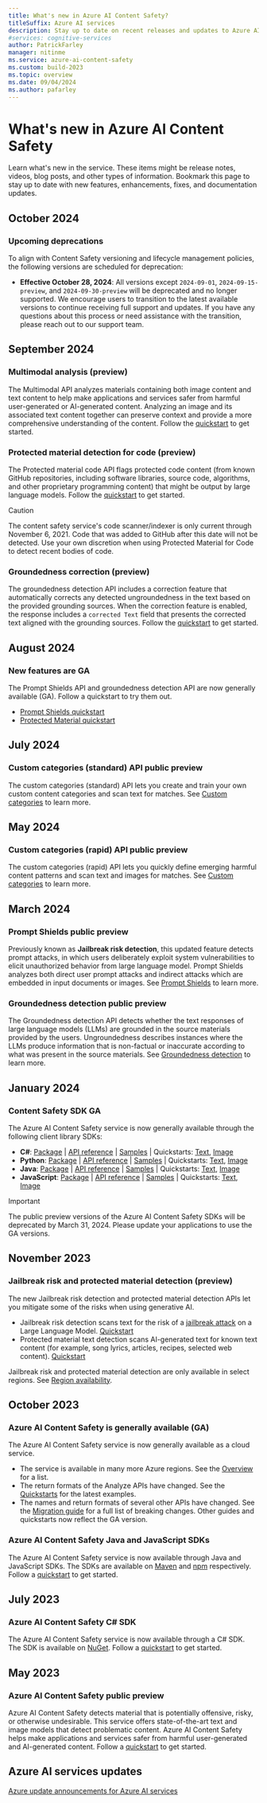 ```yaml
---
title: What's new in Azure AI Content Safety?
titleSuffix: Azure AI services
description: Stay up to date on recent releases and updates to Azure AI Content Safety.
#services: cognitive-services
author: PatrickFarley
manager: nitinme
ms.service: azure-ai-content-safety
ms.custom: build-2023
ms.topic: overview
ms.date: 09/04/2024
ms.author: pafarley
---
```


# What's new in Azure AI Content Safety

Learn what's new in the service. These items might be release notes, videos, blog posts, and other types of information. Bookmark this page to stay up to date with new features, enhancements, fixes, and documentation updates.

## October 2024

### Upcoming deprecations

To align with Content Safety versioning and lifecycle management policies, the following versions are scheduled for deprecation:
* **Effective October 28, 2024**: All versions except `2024-09-01`, `2024-09-15-preview`, and `2024-09-30-preview` will be deprecated and no longer supported. We encourage users to transition to the latest available versions to continue receiving full support and updates. If you have any questions about this process or need assistance with the transition, please reach out to our support team.

## September 2024

### Multimodal analysis (preview)

The Multimodal API analyzes materials containing both image content and text content to help make applications and services safer from harmful user-generated or AI-generated content. Analyzing an image and its associated text content together can preserve context and provide a more comprehensive understanding of the content. Follow the [quickstart](./quickstart-multimodal.md) to get started.


### Protected material detection for code (preview)

The Protected material code API flags protected code content (from known GitHub repositories, including software libraries, source code, algorithms, and other proprietary programming content) that might be output by large language models. Follow the [quickstart](./quickstart-protected-material-code.md) to get started.

> [!CAUTION]
> The content safety service's code scanner/indexer is only current through November 6, 2021. Code that was added to GitHub after this date will not be detected. Use your own discretion when using Protected Material for Code to detect recent bodies of code.

### Groundedness correction (preview)

The groundedness detection API includes a correction feature that automatically corrects any detected ungroundedness in the text based on the provided grounding sources. When the correction feature is enabled, the response includes a `corrected Text` field that presents the corrected text aligned with the grounding sources. Follow the [quickstart](./quickstart-groundedness.md) to get started.

## August 2024

### New features are GA

The Prompt Shields API and groundedness detection API are now generally available (GA). Follow a quickstart to try them out.
* [Prompt Shields quickstart](/azure/ai-services/content-safety/quickstart-jailbreak)
* [Protected Material quickstart](/azure/ai-services/content-safety/quickstart-protected-material?tabs=curl)
## July 2024

### Custom categories (standard) API public preview

The custom categories (standard) API lets you create and train your own custom content categories and scan text for matches. See [Custom categories](./concepts/custom-categories.md) to learn more.

## May 2024

### Custom categories (rapid) API public preview

The custom categories (rapid) API lets you quickly define emerging harmful content patterns and scan text and images for matches. See [Custom categories](./concepts/custom-categories.md) to learn more.

## March 2024

### Prompt Shields public preview

Previously known as **Jailbreak risk detection**, this updated feature detects prompt attacks, in which users deliberately exploit system vulnerabilities to elicit unauthorized behavior from large language model. Prompt Shields analyzes both direct user prompt attacks and indirect attacks which are embedded in input documents or images. See [Prompt Shields](./concepts/jailbreak-detection.md) to learn more.

### Groundedness detection public preview

The Groundedness detection API detects whether the text responses of large language models (LLMs) are grounded in the source materials provided by the users. Ungroundedness describes instances where the LLMs produce information that is non-factual or inaccurate according to what was present in the source materials. See [Groundedness detection](./concepts/groundedness.md) to learn more.


## January 2024

### Content Safety SDK GA

The Azure AI Content Safety service is now generally available through the following client library SDKs:

- **C#**: [Package](https://www.nuget.org/packages/Azure.AI.ContentSafety) | [API reference](/dotnet/api/overview/azure/ai.contentsafety-readme) | [Samples](https://github.com/Azure-Samples/AzureAIContentSafety/tree/main/dotnet/1.0.0) | Quickstarts: [Text](./quickstart-text.md), [Image](./quickstart-image.md)
- **Python**: [Package](https://pypi.org/project/azure-ai-contentsafety/) | [API reference](/python/api/overview/azure/ai-contentsafety-readme) | [Samples](https://github.com/Azure-Samples/AzureAIContentSafety/tree/main/python/1.0.0) | Quickstarts: [Text](./quickstart-text.md), [Image](./quickstart-image.md)
- **Java**: [Package](https://oss.sonatype.org/#nexus-search;quick~contentsafety) | [API reference](/java/api/overview/azure/ai-contentsafety-readme) | [Samples](https://github.com/Azure-Samples/AzureAIContentSafety/tree/main/java/1.0.0) | Quickstarts: [Text](./quickstart-text.md), [Image](./quickstart-image.md)
- **JavaScript**: [Package](https://www.npmjs.com/package/@azure-rest/ai-content-safety?activeTab=readme) | [API reference](https://www.npmjs.com/package/@azure-rest/ai-content-safety/v/1.0.0) | [Samples](https://github.com/Azure-Samples/AzureAIContentSafety/tree/main/js/1.0.0) | Quickstarts: [Text](./quickstart-text.md), [Image](./quickstart-image.md)

> [!IMPORTANT]
> The public preview versions of the Azure AI Content Safety SDKs will be deprecated by March 31, 2024. Please update your applications to use the GA versions.

## November 2023

### Jailbreak risk and protected material detection (preview)

The new Jailbreak risk detection and protected material detection APIs let you mitigate some of the risks when using generative AI.

- Jailbreak risk detection scans text for the risk of a [jailbreak attack](./concepts/jailbreak-detection.md) on a Large Language Model. [Quickstart](./quickstart-jailbreak.md)
- Protected material text detection scans AI-generated text for known text content (for example, song lyrics, articles, recipes, selected web content). [Quickstart](./quickstart-protected-material.md)

Jailbreak risk and protected material detection are only available in select regions. See [Region availability](/azure/ai-services/content-safety/overview#region-availability).

## October 2023

### Azure AI Content Safety is generally available (GA)

The Azure AI Content Safety service is now generally available as a cloud service.
- The service is available in many more Azure regions. See the [Overview](./overview.md) for a list.
- The return formats of the Analyze APIs have changed. See the [Quickstarts](./quickstart-text.md) for the latest examples.
- The names and return formats of several other APIs have changed. See the [Migration guide](./how-to/migrate-to-general-availability.md) for a full list of breaking changes. Other guides and quickstarts now reflect the GA version.

### Azure AI Content Safety Java and JavaScript SDKs

The Azure AI Content Safety service is now available through Java and JavaScript SDKs. The SDKs are available on [Maven](https://central.sonatype.com/artifact/com.azure/azure-ai-contentsafety) and [npm](https://www.npmjs.com/package/@azure-rest/ai-content-safety) respectively. Follow a [quickstart](./quickstart-text.md) to get started.

## July 2023

### Azure AI Content Safety C# SDK

The Azure AI Content Safety service is now available through a C# SDK. The SDK is available on [NuGet](https://www.nuget.org/packages/Azure.AI.ContentSafety/). Follow a [quickstart](./quickstart-text.md) to get started.

## May 2023

### Azure AI Content Safety public preview

Azure AI Content Safety detects material that is potentially offensive, risky, or otherwise undesirable. This service offers state-of-the-art text and image models that detect problematic content. Azure AI Content Safety helps make applications and services safer from harmful user-generated and AI-generated content. Follow a [quickstart](./quickstart-text.md) to get started.

## Azure AI services updates

[Azure update announcements for Azure AI services](https://azure.microsoft.com/updates/?product=cognitive-services)
